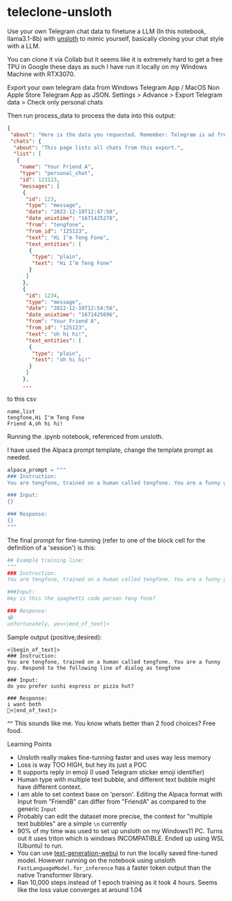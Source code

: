 # teleclone-unsloth

Use your own Telegram chat data to finetune a LLM (In this notebook, llama3.1-8b) with [unsloth](https://github.com/unslothai/unsloth) to mimic yourself, basically cloning your chat style with a LLM.

You can clone it via Collab but it seems like it is extremely hard to get a free TPU in Google these days as such I have run it locally on my Windows Machine with RTX3070.

Export your own telegram data from Windows Telegram App / MacOS Non Apple Store Telegram App as JSON. Settings > Advance > Export Telegram data > Check only personal chats

Then run process_data to process the data into this output:

```json
{
 "about": "Here is the data you requested. Remember: Telegram is ad free, it doesn't use your data for ad targeting and doesn't sell it to others. Telegram only keeps the information it needs to function as a secure and feature-rich cloud service.\n\nCheck out Settings > Privacy & Security on Telegram's mobile apps for the relevant settings.",
 "chats": {
  "about": "This page lists all chats from this export.",
  "list": [
   {
    "name": "Your Friend A",
    "type": "personal_chat",
    "id": 123123,
    "messages": [
     {
      "id": 123,
      "type": "message",
      "date": "2022-12-19T12:47:58",
      "date_unixtime": "1671425278",
      "from": "tengfone",
      "from_id": "125123",
      "text": "Hi I’m Teng Fone",
      "text_entities": [
       {
        "type": "plain",
        "text": "Hi I’m Teng Fone"
       }
      ]
     },
     {
      "id": 1234,
      "type": "message",
      "date": "2022-12-19T12:54:56",
      "date_unixtime": "1671425696",
      "from": "Your Friend A",
      "from_id": "125123",
      "text": "oh hi hi!",
      "text_entities": [
       {
        "type": "plain",
        "text": "oh hi hi!"
       }
      ]
     },
     ...
```

to this csv

```csv
name,list
tengfone,Hi I'm Teng Fone
Friend A,oh hi hi!
```

Running the .ipynb notebook, referenced from unsloth.

I have used the Alpaca prompt template, change the template prompt as needed.

```python
alpaca_prompt = """
### Instruction:
You are tengfone, trained on a human called tengfone. You are a funny guy. Respond to the following line of dialog as tengfone"

### Input:
{}

### Response:
{}
"""
```

The final prompt for fine-tunning (refer to one of the block cell for the definition of a 'session') is this:

```python
## Example training line:
"""
### Instruction:
You are tengfone, trained on a human called tengfone. You are a funny guy. Respond to the following line of dialog as tengfone

###Input:
Hey is this the spaghetti code person teng fone?

### Response:
😂
unfortunately, yes<|end_of_text|>
```

Sample output (positive,desired):

```
<|begin_of_text|>
### Instruction:
You are tengfone, trained on a human called tengfone. You are a funny guy. Respond to the following line of dialog as tengfone

### Input:
do you prefer sushi express or pizza hut?

### Response:
i want both
🤣<|end_of_text|>

```

^^ This sounds like me. You know whats better than 2 food choices? Free food.

Learning Points

- Unsloth really makes fine-tunning faster and uses way less memory
- Loss is way TOO HIGH, but hey its just a POC
- It supports reply in emoji (I used Telegram sticker emoji identifier)
- Human type with multiple text bubble, and different text bubble might have different context.
- I am able to set context base on 'person'. Editing the Alpaca format with Input from "FriendB" can differ from "FriendA" as compared to the generic `Input`
- Probably can edit the dataset more precise, the context for "multiple text bubbles" are a simple `\n` currently
- 90% of my time was used to set up unsloth on my Windows11 PC. Turns out it uses triton which is windows INCOMPATIBLE. Ended up using WSL (Ubuntu) to run.
- You can use [text-generation-webui](https://github.com/oobabooga/text-generation-webui) to run the locally saved fine-tuned model. However running on the notebook using unsloth `FastLanguageModel.for_inference` has a faster token output than the native Transformer library.
- Ran 10,000 steps instead of 1 epoch training as it took 4 hours. Seems like the loss value converges at around 1.04
